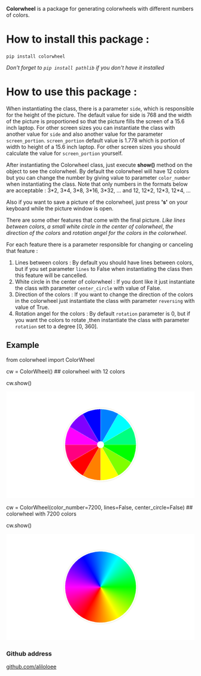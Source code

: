 <p><strong>Colorwheel</strong> is a package for generating colorwheels with different numbers of colors.</p>

<h1>How to install this package : </h1>

<p><code>pip install colorwheel</code></p>
<em>Don't forget to <code>pip install pathlib</code> if you don't have it installed</em>

<h1>How to use this package : </h1>

<p>When instantiating the class, there is a parameter <code>side</code>, which is responsible for the height of the picture. The default value for side is 768 and the width of the picture is proportioned so that the picture fills the screen of a 15.6 inch laptop. For other screen sizes you can instantiate the class with another value for <code>side</code> and also another value for the parameter <code>screen_portion</code>. <code>screen_portion</code> default value is 1.778 which is portion of width to height of a 15.6 inch laptop. For other screen sizes you should calculate the value for <code>screen_portion</code> yourself.</p>

<p>After instantiating the Colorwheel class, just execute <strong>show()</strong> method on the object to see the colorwheel. By default the colorwheel will have 12 colors but you can change the number by giving value to parameter <code>color_number</code> when instantiating the class. Note that only numbers in the formats below are acceptable :
3*2, 3*4, 3*8, 3*16, 3*32, ... and 12, 12*2, 12*3, 12*4, ...</p>

<p>Also if you want to save a picture of the colorwheel, just press <strong>'s'</strong> on your keyboard while the picture window is open.</p>

<p>There are some other features that come with the final picture. <em>Like lines between colors</em>, <em>a small white circle in the center of colorwheel</em>, <em>the direction of the colors</em> and <em>rotation angel for the colors in the colorwheel</em>.
<p> 

<p>For each feature there is a parameter responsible for changing or canceling that feature :</p>

<ol>
<li>Lines between colors : By default you should have lines between colors, but if you set parameter <code>lines</code> to False when instantiating the class then this feature will be cancelled.</li>

<li>White circle in the center of colorwheel : If you dont like it just instantiate the class with parameter <code>center_circle</code> with value of False.</li>

<li>Direction of the colors : If you want to change the direction of the colors in the colorwheel just instantiate the class with parameter <code>reversing</code> with value of True.</li>

<li>Rotation angel for the colors : By default <code>rotation</code> parameter is 0, but if you want the colors to rotate ,then instantiate the class with parameter <code>rotation</code> set to a degree [0, 360].</li>
</ol>

<h2>Example</h2>
<p>from colorwheel import ColorWheel</p>
<p>cw = ColorWheel()  <rm>## colorwheel with 12 colors</rm></p>
<p>cw.show()</p>
<img src="https://github.com/aliloloee/colorwheel-generator/blob/main/12.png?raw=true" alt="12 colored colorwheel"></img>

<p>cw = ColorWheel(color_number=7200, lines=False, center_circle=False)  <rm>## colorwheel with 7200 colors</rm></p>
<p>cw.show()</p>
<img src="https://github.com/aliloloee/colorwheel-generator/blob/main/7200.png?raw=true" alt="7200 colored colorwheel"></img>

<h3>Github address</h3>
<a href="https://github.com/aliloloee">github.com/aliloloee</a>


